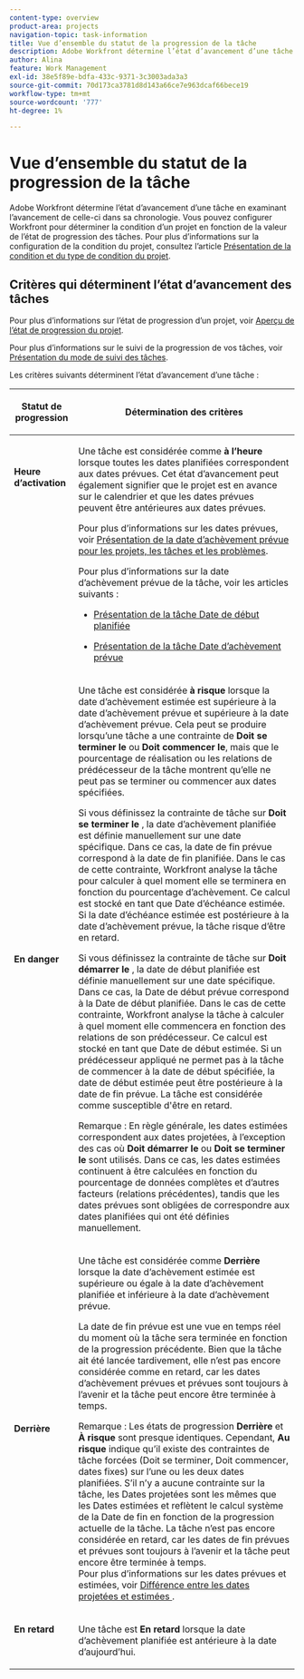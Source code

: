 ```yaml
---
content-type: overview
product-area: projects
navigation-topic: task-information
title: Vue d’ensemble du statut de la progression de la tâche
description: Adobe Workfront détermine l’état d’avancement d’une tâche en examinant l’avancement de celle-ci dans sa chronologie. Vous pouvez configurer Workfront pour déterminer la condition d’un projet en fonction de la valeur de l’état de progression des tâches. Pour plus d’informations sur la configuration de la condition du projet, consultez l’article Présentation de la condition et du type de condition du projet .
author: Alina
feature: Work Management
exl-id: 38e5f89e-bdfa-433c-9371-3c3003ada3a3
source-git-commit: 70d173ca3781d8d143a66ce7e963dcaf66bece19
workflow-type: tm+mt
source-wordcount: '777'
ht-degree: 1%

---
```


# Vue d’ensemble du statut de la progression de la tâche

<!-- Audited: 1/2024 -->

Adobe Workfront détermine l’état d’avancement d’une tâche en examinant l’avancement de celle-ci dans sa chronologie. Vous pouvez configurer Workfront pour déterminer la condition d’un projet en fonction de la valeur de l’état de progression des tâches. Pour plus d’informations sur la configuration de la condition du projet, consultez l’article [Présentation de la condition et du type de condition du projet](../../../manage-work/projects/manage-projects/project-condition-and-condition-type.md).

## Critères qui déterminent l’état d’avancement des tâches

Pour plus d’informations sur l’état de progression d’un projet, voir [Aperçu de l’état de progression du projet](../../../manage-work/projects/planning-a-project/project-progress-status.md).

Pour plus d’informations sur le suivi de la progression de vos tâches, voir [Présentation du mode de suivi des tâches](../../../manage-work/tasks/task-information/task-tracking-mode.md).

Les critères suivants déterminent l’état d’avancement d’une tâche :

<table> 
 <col> 
 <col> 
 <thead> 
  <tr> 
   <th> <p><strong>Statut de progression</strong> </p> </th> 
   <th> <p><strong>Détermination des critères</strong> </p> </th> 
  </tr> 
 </thead> 
 <tbody> 
  <tr valign="top"> 
   <td scope="col"> <p> </p> <p><strong>Heure d’activation</strong> </p> </td> 
   <td scope="col"> <p>Une tâche est considérée comme <strong> à l’heure </strong> lorsque toutes les dates planifiées correspondent aux dates prévues. Cet état d’avancement peut également signifier que le projet est en avance sur le calendrier et que les dates prévues peuvent être antérieures aux dates prévues.</p> <p>Pour plus d’informations sur les dates prévues, voir <a href="../../../manage-work/projects/planning-a-project/project-projected-completion-date.md" class="MCXref xref">Présentation de la date d’achèvement prévue pour les projets, les tâches et les problèmes</a>.</p> <p>Pour plus d’informations sur la date d’achèvement prévue de la tâche, voir les articles suivants :</p> 
    <ul> 
     <li> <p><a href="../../../manage-work/tasks/task-information/task-planned-start-date.md" class="MCXref xref">Présentation de la tâche Date de début planifiée</a> </p> </li> 
     <li> <p><a href="../../../manage-work/tasks/task-information/task-planned-completion-date.md" class="MCXref xref">Présentation de la tâche Date d’achèvement prévue</a> </p> </li> 
    </ul> </td> 
  </tr> 
  <tr> 
   <td><p></p> <p><strong>En danger</strong> </p> </td> 
   <td><p>Une tâche est considérée <strong>à risque</strong> lorsque la date d’achèvement estimée est supérieure à la date d’achèvement prévue et supérieure à la date d’achèvement prévue. Cela peut se produire lorsqu’une tâche a une contrainte de <strong>Doit se terminer le </strong> ou <strong>Doit commencer le</strong>, mais que le pourcentage de réalisation ou les relations de prédécesseur de la tâche montrent qu’elle ne peut pas se terminer ou commencer aux dates spécifiées. </p><p> Si vous définissez la contrainte de tâche sur <strong>Doit se terminer le </strong>, la date d’achèvement planifiée est définie manuellement sur une date spécifique. Dans ce cas, la date de fin prévue correspond à la date de fin planifiée. Dans le cas de cette contrainte, Workfront analyse la tâche pour calculer à quel moment elle se terminera en fonction du pourcentage d’achèvement. Ce calcul est stocké en tant que Date d’échéance estimée. Si la date d’échéance estimée est postérieure à la date d’achèvement prévue, la tâche risque d’être en retard. </p> <p> Si vous définissez la contrainte de tâche sur <strong>Doit démarrer le </strong>, la date de début planifiée est définie manuellement sur une date spécifique. Dans ce cas, la Date de début prévue correspond à la Date de début planifiée. Dans le cas de cette contrainte, Workfront analyse la tâche à calculer à quel moment elle commencera en fonction des relations de son prédécesseur. Ce calcul est stocké en tant que Date de début estimée. Si un prédécesseur appliqué ne permet pas à la tâche de commencer à la date de début spécifiée, la date de début estimée peut être postérieure à la date de fin prévue. La tâche est considérée comme susceptible d'être en retard. </p> <p>Remarque : En règle générale, les dates estimées correspondent aux dates projetées, à l’exception des cas où <strong>Doit démarrer le</strong> ou <strong>Doit se terminer le</strong> sont utilisés. Dans ce cas, les dates estimées continuent à être calculées en fonction du pourcentage de données complètes et d’autres facteurs (relations précédentes), tandis que les dates prévues sont obligées de correspondre aux dates planifiées qui ont été définies manuellement.</p> </td> 
  </tr> 
  <tr> 
   <td> <p><strong>Derrière </strong> </p> </td> 
   <td> <p>Une tâche est considérée comme <strong>Derrière</strong> lorsque la date d’achèvement estimée est supérieure ou égale à la date d’achèvement planifiée et inférieure à la date d’achèvement prévue.</p> <p>La date de fin prévue est une vue en temps réel du moment où la tâche sera terminée en fonction de la progression précédente. Bien que la tâche ait été lancée tardivement, elle n’est pas encore considérée comme en retard, car les dates d’achèvement prévues et prévues sont toujours à l’avenir et la tâche peut encore être terminée à temps.</p> <p>Remarque : Les états de progression <strong>Derrière </strong> et <strong>À risque</strong> sont presque identiques. Cependant, <strong>Au risque</strong> indique qu’il existe des contraintes de tâche forcées (Doit se terminer, Doit commencer, dates fixes) sur l’une ou les deux dates planifiées. S’il n’y a aucune contrainte sur la tâche, les Dates projetées sont les mêmes que les Dates estimées et reflètent le calcul système de la Date de fin en fonction de la progression actuelle de la tâche. La tâche n’est pas encore considérée en retard, car les dates de fin prévues et prévues sont toujours à l’avenir et la tâche peut encore être terminée à temps.<br>Pour plus d’informations sur les dates prévues et estimées, voir <a href="../../../manage-work/tasks/task-information/differentiate-projected-estimated-dates.md" class="MCXref xref">Différence entre les dates projetées et estimées </a>.</p> </td> 
  </tr> 
  <tr valign="top"> 
   <td> <p><strong>En retard</strong> </p> </td> 
   <td> <p>Une tâche est <strong>En retard</strong> lorsque la date d’achèvement planifiée est antérieure à la date d’aujourd’hui.<br></p> </td> 
  </tr> 
 </tbody> 
</table>

<!--hiding this because some users find the images confusing, as they don't really show the dates mentioned in the descriptions above. Keep the pictures though, in case some users will complain that we hid them. 

## How task Progress Status updates over time

The different date types in our projects tell us how tasks are progressing over time:

* On Time

  ![](assets/on-time-progress-status-350x233.png)

* At Risk

  ![](assets/at-risk-progress-status-350x233.png)

* Behind

  ![](assets/behind-progress-status-350x233.png)

* Late

  ![](assets/late-progress-status-350x233.png)

-->